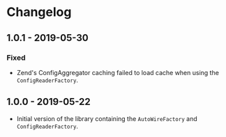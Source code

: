 # Changelog

## 1.0.1 - 2019-05-30

### Fixed

- Zend's ConfigAggregator caching failed to load cache when using the `ConfigReaderFactory`.

## 1.0.0 - 2019-05-22

- Initial version of the library containing the `AutoWireFactory` and `ConfigReaderFactory`.
